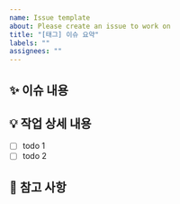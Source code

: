 ```yaml
---
name: Issue template
about: Please create an issue to work on
title: "[태그] 이슈 요약"
labels: ""
assignees: ""
---
```


## ✨ 이슈 내용

<!-- 이슈의 목적을 작성해주세요. -->

## 💡 작업 상세 내용

- [ ] todo 1
- [ ] todo 2

## 📌 참고 사항
